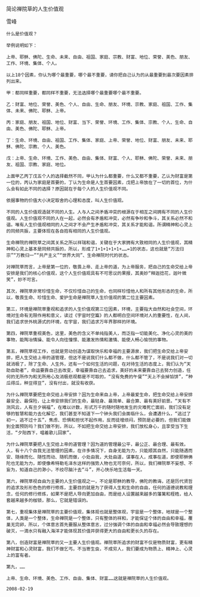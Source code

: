 简论禅院草的人生价值观

雪峰


    什么是价值观？

    举例说明如下：

    上帝、耶稣、佛陀、生命、未来、自由、祖国、家庭、宗教、财富、地位、荣誉、美色、朋友、工作、环境、集体、个人。

    以上18个因素，你认为哪个最重要，哪个最不重要，请你把自己认为的从最重要到最次要因素排列出来。

    甲：都同样重要，都同样不重要，无法选择哪个最重要哪个最不重要。

    乙：财富、地位、荣誉、美色、个人、自由、生命、朋友、环境、宗教、家庭、祖国、工作、集体、未来、佛陀、耶稣、上帝。

    丙：家庭、朋友、祖国、地位、财富、当下、荣誉、环境、工作、集体、宗教、个人、生命、自由、美色、佛陀、耶稣、上帝。

    丁：生命、环境、自由、祖国、工作、集体、家庭、上帝、荣誉、地位、财富、朋友、未来、耶稣、佛陀、宗教、个人、美色。

    戊：上帝、生命、环境、工作、美色、自由、集体、财富、个人、耶稣、佛陀、荣誉、未来、朋友、祖国、宗教、家庭、地位。

    上面甲乙丙丁戊五个人的选择截然不同，甲认为什么都重要，什么又都不重要，乙认为财富是第一位的，丙认为家庭是首要的，丁认为生命是人生首要因素，戊把上帝放在了一切的首位，为什么会有如此不同的选择？原因就在于每个人的人生价值观不同。

    依据事物的价值大小决定取舍的心理和态度，叫人生价值观。

    不同的人生价值观造就不同的人生。人与人之间矛盾冲突的根源在于相互之间拥有不同的人生价值观。人生价值观不同的人在一起，必然会有矛盾和冲突，必然有争吵和争斗，其关系必然不和谐。唯有人生价值观相同的人之间才不会产生矛盾和冲突，其关系才能和谐。所谓精神和心灵上的同频共振，主要体现在各自抱有相同的人生价值观。

    生命禅院的禅院草之间其关系之所以祥瑞和谐，关键在于大家拥有大致相同的人生价值观，其精神和心灵上基本是同频共振的，所以，形成了1+1+1+1+1+……=1的状态，这也就是“万法归宗”“万教归一”“共产主义”“世界大同”、生命禅院时代的状态。

    对禅院草而言，上帝是第一位的，敬畏上帝、走上帝的道，为上帝服务，把自己的生命交给上帝安排是我们的核心价值观，这个人生价值观具有不可思议的果报，其奥妙“释迦捻花，迦叶微笑”，妙不可言。

    其次，禅院草非常珍惜生命，不仅珍惜自己的生命，也同样珍惜他人和所有其他形态的生命，所以，敬畏生命、珍惜生命、爱护生命是禅院草人生价值观的第二位主要因素。

    第三，环境是禅院草重视和追求的人生价值观第三位因素，环境，主要指大自然和社会空间，环境对生命有无限作用和意义，读过《宇宙时空篇》的人都明白空间环境对人的重要性，在人间，我们追求世外桃源式的环境，在宇宙，我们追求万年界那样的环境。

    第四，禅院草重视美色，这里，美色的含义不单纯指美人，而泛指一切能美化、净化心灵的美的事物，能陶冶情操、能令人向往憧憬、能激发热情和激情、能使人畅心愉悦的事物。

    第五，禅院草视工作，也就是劳动创造为谋取快乐和幸福的主要源泉，我们把生命交给上帝安排，把人生交给上帝的道管理，但这不是说我们什么都不做，什么都不管了，不是说我们对一切就消极了，除了生命、人生外，还有一个如何生活的问题，在对待生活的态度上，我们认为“天助自助者”，命运要靠自己去改变，幸福要靠自己去追求，美好的未来要靠自己去努力创造，任何的无所作为和无所用心及消极悲观都是不可取的，“没有免费的午餐”“天上不会掉馅饼”，“种瓜得瓜，种豆得豆”，没有付出，就没有收获。

    为什么禅院草要把生命交给上帝安排？因为生命来自上帝，上帝最爱生命，把生命交给上帝安排最安全、最保险，让上帝安排我们的生命，最轻身、最简单、最合算、最有美好前景。“天有不测风云，人有旦夕祸福”，在难以计数，形式万千的随时随地发生的灾难死亡面前，我们没有足够的智慧和能力去化解它，我们甚至不知道下一个钟头我们会面临什么，会遭遇什么，“逃过了初一，逃不过十五”，焦虑、恐惧和担忧不起作用，反而徒增烦闷，预防是必要的，但我们能做到全面预防吗？我们做不到，所以，不如把生命交给上帝安排，我们放松身心，且享受当下生活，“夕阳西下，唱着歌儿回家”。

    为什么禅院草要把人生交给上帝的道管理？因为道的管理最公平，最公正、最合理、最有效。人，有十八个自我无法管理的因素，在许多情况下，自身无能为力，只能顺其自然，只能随遇而安、随缘而化、随性而动、随机而做，小处由我，大处由道，谋事在人，成事在道，即使耶稣佛陀也无能为力，即使像希特勒毛泽东这样的强势人物也无可奈何，所以，我们禅院草不妄想、不妄为，知道自己的渺小，不绞尽脑汁去“斗”，开心快乐地生活每一天。

    第六，禅院草视自由为主要的人生价值观之一，不论是耶稣的教导，佛陀的教诲，还是历代贤哲的追求及形形色色的修行修炼，主要目的就是为了获得人生和生命的自由，任何的道德说教和理念，任何的修行修炼，如果不是把人导向更加自由，而是给人设置越来越多的藩篱和桎梏，给人套越来越多的枷锁，那么，它就是错误的。

    第七，重视集体是禅院草的主要价值观，集体观也就是整体观，宇宙是一个整体，地球是一个整体，人类是一个整体，生命禅院是一个整体，只有整体的祥和，才能保证个体的自由和幸福，覆巢无完卵，所以，个体意志首先要服从整体意志，过分强调个体的自由和幸福必然会导致理想的破灭，一滴水只有融入海洋才能体现其价值并获得更大的自由和更长久的存在。

    第八，创造财富是禅院草的又一主要人生价值观。禅院草所追求的财富不仅是物质财富，更有精神财富和心灵财富，我们不做乞丐，不当寄生虫，不成穷人，我们要成为物质上、精神上、心灵上的富有者。

    第九，……

    上帝、生命、环境、美色、工作、自由、集体、财富……这就是禅院草的人生价值观。

    2008-02-19



